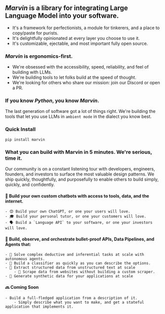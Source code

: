 ## *Marvin* is a library for integrating Large Language Model into your software. 
- It's a framework for perfectionists, a module for tinkerers, and a place to copy/paste for purists.
- It's delightfully opinionated at every layer you choose to use it. 
- It's customizable, ejectable, and most important fully open source.

### *Marvin* is ergonomics-first.
- We're obsessed with the accessibility, speed, reliability, and feel of building with LLMs. 
- We're building tools to let folks build at the speed of thought.
- We're looking for others who share our mission: join our Discord or open a PR. 

### If you know *Python*, you know *Marvin*. 
The last generation of software got a lot of things right. We're building the tools that let you use LLMs in `ambient mode` in the dialect you know best. 

### Quick Install
`pip install marvin`

### What you can build with Marvin in 5 minutes. We're serious, time it.
Our community is on a constant listening tour with developers, engineers, founders, and investors to surface the most valuable design patterns. We ship quickly, thoughtfully, and purposefully to enable others to build simply, quickly, and confidently. 

#### 🤖 Build your own custom chatbots with access to tools, data, and the internet.
    - 😍 Build your own ChatGPT, or one your users will love.
    - 🎓 Build your personal tutor, or one your customers will love.
    - 🗣️ Build a `Language API` to your software, or one your investors will love.
    
#### :muscle: Build, observe, and orchestrate bullet-proof APIs, Data Pipelines, and Agents that:
    - 🫡 Solve complex deductive and inferential tasks at scale with autonomous agents. 
    - 🔘 Build a classifier as quickly as you can describe the options.
    - 🧩 Extract structured data from unstructured text at scale
        - 🔎 Scrape data from websites without building a custom scraper.
    - 🧪 Generate synthetic data for your applications at scale
    
#### 🔜 Coming Soon
    - Build a full-fledged application from a description of it.
        - Simply describe what you want to make, and get a stateful application that implements it.